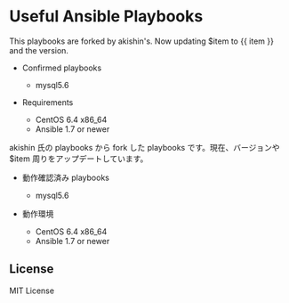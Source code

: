 # Useful Ansible Playbooks

This playbooks are forked by akishin's. Now updating $item to {{ item }} and the version.

* Confirmed playbooks
  * mysql5.6

* Requirements
  * CentOS 6.4 x86_64
  * Ansible 1.7 or newer

akishin 氏の playbooks から fork した playbooks です。現在、バージョンや $item 周りをアップデートしています。

* 動作確認済み playbooks
  * mysql5.6

* 動作環境
  * CentOS 6.4 x86_64
  * Ansible 1.7 or newer

## License

MIT License
